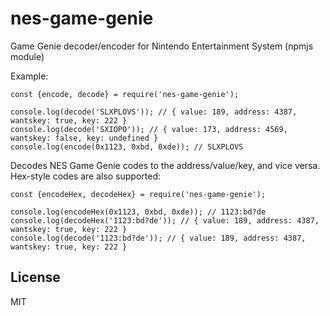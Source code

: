 # nes-game-genie

Game Genie decoder/encoder for Nintendo Entertainment System (npmjs module)

Example:

    const {encode, decode} = require('nes-game-genie');

    console.log(decode('SLXPLOVS')); // { value: 189, address: 4387, wantskey: true, key: 222 }
    console.log(decode('SXIOPO')); // { value: 173, address: 4569, wantskey: false, key: undefined }
    console.log(encode(0x1123, 0xbd, 0xde)); // SLXPLOVS

Decodes NES Game Genie codes to the address/value/key, and vice versa. Hex-style codes are also supported:

    const {encodeHex, decodeHex} = require('nes-game-genie');

    console.log(encodeHex(0x1123, 0xbd, 0xde)); // 1123:bd?de
    console.log(decodeHex('1123:bd?de')); // { value: 189, address: 4387, wantskey: true, key: 222 }
    console.log(decode('1123:bd?de')); // { value: 189, address: 4387, wantskey: true, key: 222 }

## License

MIT
